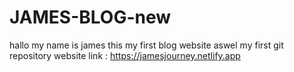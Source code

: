 # JAMES-BLOG-new


hallo my name is james this my first blog website aswel my first git repository website link : https://jamesjourney.netlify.app
